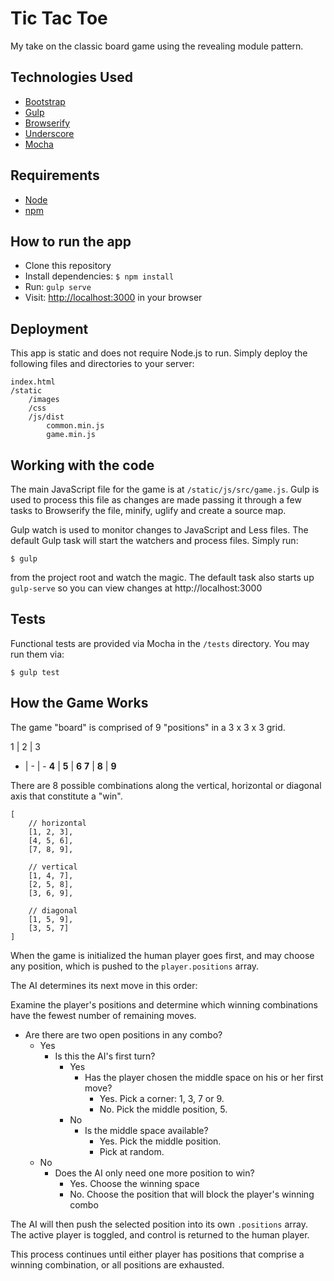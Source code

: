 # Tic Tac Toe

My take on the classic board game using the revealing module pattern.

## Technologies Used
- [Bootstrap](https://getbootstrap.com)
- [Gulp](http://gulpjs.com/)
- [Browserify](http://browserify.org/)
- [Underscore](http://underscorejs.org/)
- [Mocha](https://mochajs.org/)

## Requirements
- [Node](https://nodejs.org/en/)
- [npm](https://www.npmjs.com/)

## How to run the app
- Clone this repository
- Install dependencies: `$ npm install`
- Run: `gulp serve`
- Visit: [http://localhost:3000](http://localhost:3000) in your browser

## Deployment
This app is static and does not require Node.js to run. Simply deploy the following files and directories to your server:

    index.html
    /static
        /images
        /css
        /js/dist
            common.min.js
            game.min.js

## Working with the code
The main JavaScript file for the game is at `/static/js/src/game.js`. Gulp is used to process this file as changes are made passing it through a few tasks to Browserify the file, minify, uglify and create a source map.

Gulp watch is used to monitor changes to JavaScript and Less files. The default Gulp task will start the watchers and process files. Simply run:

    $ gulp

from the project root and watch the magic. The default task also starts up `gulp-serve` so you can view changes at http://localhost:3000

## Tests

Functional tests are provided via Mocha in the `/tests` directory. You may run them via:

    $ gulp test

## How the Game Works

The game "board" is comprised of 9 "positions" in a 3 x 3 x 3 grid.

1 | 2 | 3
- | - | -
**4** | **5** | **6**
**7** | **8** | **9**

There are 8 possible combinations along the vertical, horizontal or diagonal axis that constitute a "win".

    [
        // horizontal
        [1, 2, 3],
        [4, 5, 6],
        [7, 8, 9],

        // vertical
        [1, 4, 7],
        [2, 5, 8],
        [3, 6, 9],

        // diagonal
        [1, 5, 9],
        [3, 5, 7]
    ]

 When the game is initialized the human player goes first, and may choose any position, which is pushed to the `player.positions` array.

 The AI determines its next move in this order:

Examine the player's positions and determine which winning combinations have the fewest number of remaining moves.
- Are there are two open positions in any combo?
    - Yes
        - Is this the AI's first turn?
            - Yes
                - Has the player chosen the middle space on his or her first move?
                    - Yes. Pick a corner: 1, 3, 7 or 9.
                    - No. Pick the middle position, 5.
            - No
                - Is the middle space available?
                    - Yes. Pick the middle position.
                    - Pick at random.
    - No
        - Does the AI only need one more position to win?
            - Yes. Choose the winning space
            - No. Choose the position that will block the player's winning combo

The AI will then push the selected position into its own `.positions` array. The active player is toggled, and control is returned to the human player.

This process continues until either player has positions that comprise a winning combination, or all positions are exhausted.
